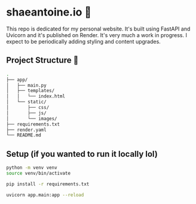 # shaeantoine.io 🚀 

This repo is dedicated for my personal website. It's built using FastAPI and Uvicorn and it's published on Render. It's very much a work in progress. I expect to be periodically adding styling and content upgrades. 

## Project Structure 📁 

```bash
.
├── app/
│   ├── main.py                
│   ├── templates/
│   │   └── index.html         
│   └── static/
│       ├── css/
│       ├── js/
│       └── images/
├── requirements.txt         
├── render.yaml           
└── README.md

```

## Setup (if you wanted to run it locally lol) 
```bash
python -m venv venv
source venv/bin/activate 

pip install -r requirements.txt

uvicorn app.main:app --reload
```

